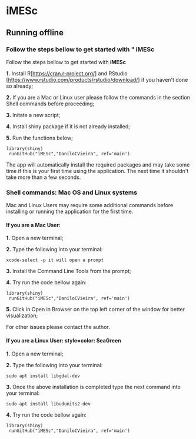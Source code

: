 # iMESc

## Running offline 

### Follow the steps bellow to get started with " **iMESc**

Follow the steps bellow to get started with **iMESc**

**1.** Install R[https://cran.r-project.org/] and RStudio  [https://www.rstudio.com/products/rstudio/download/] if you haven't done so already;

**2.** If you are a Mac or Linux user please follow the commands in the section Shell commands before proceeding;

**3.** Initate a new script;

**4.** Install shiny package if it is not already installed;

**5.** Run the functions below;

 ```
 library(shiny)
  runGitHub("iMESc","DaniloCVieira", ref='main')
  ```
 
The app will automatically install the required packages and may take some time if this is your first time using the application. The next time it shouldn't take more than a few seconds.



### Shell commands: Mac OS and Linux systems
Mac and Linux Users may require some additional commands before installing or running the application for the first time.

#### If you are a Mac User:

**1.** Open a new terminal;

**2.** Type the following into your terminal:
 ```
 xcode-select -p it will open a prompt
  ```

**3.** Install the Command Line Tools from the prompt;

**4.** Try run the code bellow again:

 ```
 library(shiny)
  runGitHub("iMESc","DaniloCVieira", ref='main')
  ```
 
**5.** Click in Open in Browser on the top left corner of the window for better visualization;

For other issues please contact the author.

#### If you are a Linux User: style=color: SeaGreen

**1.** Open a new terminal;

**2.** Type the following into your terminal:
  ```
sudo apt install libgdal-dev
  ```
**3.** Once the above installation is completed type the next command into your terminal: 
  ```
sudo apt install libudunits2-dev
  ```
**4.** Try run the code bellow again:
 ```
 library(shiny)
  runGitHub("iMESc","DaniloCVieira", ref='main')
  ```
 

